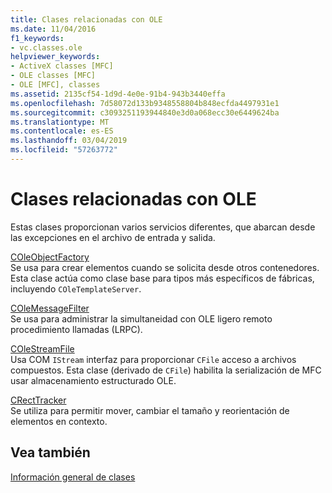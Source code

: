 ```yaml
---
title: Clases relacionadas con OLE
ms.date: 11/04/2016
f1_keywords:
- vc.classes.ole
helpviewer_keywords:
- ActiveX classes [MFC]
- OLE classes [MFC]
- OLE [MFC], classes
ms.assetid: 2135cf54-1d9d-4e0e-91b4-943b3440effa
ms.openlocfilehash: 7d58072d133b9348558804b848ecfda4497931e1
ms.sourcegitcommit: c3093251193944840e3d0a068ecc30e6449624ba
ms.translationtype: MT
ms.contentlocale: es-ES
ms.lasthandoff: 03/04/2019
ms.locfileid: "57263772"
---
```

# <a name="ole-related-classes"></a>Clases relacionadas con OLE

Estas clases proporcionan varios servicios diferentes, que abarcan desde las excepciones en el archivo de entrada y salida.

[COleObjectFactory](../mfc/reference/coleobjectfactory-class.md)<br/>
Se usa para crear elementos cuando se solicita desde otros contenedores. Esta clase actúa como clase base para tipos más específicos de fábricas, incluyendo `COleTemplateServer`.

[COleMessageFilter](../mfc/reference/colemessagefilter-class.md)<br/>
Se usa para administrar la simultaneidad con OLE ligero remoto procedimiento llamadas (LRPC).

[COleStreamFile](../mfc/reference/colestreamfile-class.md)<br/>
Usa COM `IStream` interfaz para proporcionar `CFile` acceso a archivos compuestos. Esta clase (derivado de `CFile`) habilita la serialización de MFC usar almacenamiento estructurado OLE.

[CRectTracker](../mfc/reference/crecttracker-class.md)<br/>
Se utiliza para permitir mover, cambiar el tamaño y reorientación de elementos en contexto.

## <a name="see-also"></a>Vea también

[Información general de clases](../mfc/class-library-overview.md)
